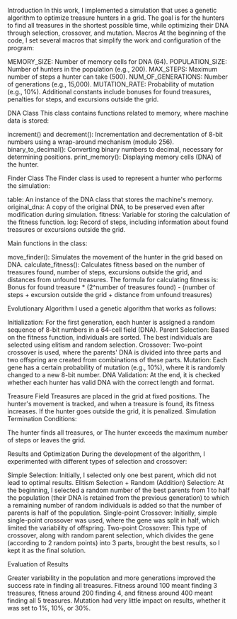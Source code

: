 Introduction
In this work, I implemented a simulation that uses a genetic algorithm to optimize treasure hunters in a grid. The goal is for the hunters to find all treasures in the shortest possible time, while optimizing their DNA through selection, crossover, and mutation.
Macros
At the beginning of the code, I set several macros that simplify the work and configuration of the program:

MEMORY_SIZE: Number of memory cells for DNA (64).
POPULATION_SIZE: Number of hunters in the population (e.g., 200).
MAX_STEPS: Maximum number of steps a hunter can take (500).
NUM_OF_GENERATIONS: Number of generations (e.g., 15,000).
MUTATION_RATE: Probability of mutation (e.g., 10%).
Additional constants include bonuses for found treasures, penalties for steps, and excursions outside the grid.

DNA Class
This class contains functions related to memory, where machine data is stored:

increment() and decrement(): Incrementation and decrementation of 8-bit numbers using a wrap-around mechanism (modulo 256).
binary_to_decimal(): Converting binary numbers to decimal, necessary for determining positions.
print_memory(): Displaying memory cells (DNA) of the hunter.

Finder Class
The Finder class is used to represent a hunter who performs the simulation:

table: An instance of the DNA class that stores the machine's memory.
original_dna: A copy of the original DNA, to be preserved even after modification during simulation.
fitness: Variable for storing the calculation of the fitness function.
log: Record of steps, including information about found treasures or excursions outside the grid.

Main functions in the class:

move_finder(): Simulates the movement of the hunter in the grid based on DNA.
calculate_fitness(): Calculates fitness based on the number of treasures found, number of steps, excursions outside the grid, and distances from unfound treasures. The formula for calculating fitness is: Bonus for found treasure * (2^number of treasures found) - (number of steps + excursion outside the grid + distance from unfound treasures)

Evolutionary Algorithm
I used a genetic algorithm that works as follows:

Initialization: For the first generation, each hunter is assigned a random sequence of 8-bit numbers in a 64-cell field (DNA).
Parent Selection: Based on the fitness function, individuals are sorted. The best individuals are selected using elitism and random selection.
Crossover: Two-point crossover is used, where the parents' DNA is divided into three parts and two offspring are created from combinations of these parts.
Mutation: Each gene has a certain probability of mutation (e.g., 10%), where it is randomly changed to a new 8-bit number.
DNA Validation: At the end, it is checked whether each hunter has valid DNA with the correct length and format.

Treasure Field
Treasures are placed in the grid at fixed positions. The hunter's movement is tracked, and when a treasure is found, its fitness increases. If the hunter goes outside the grid, it is penalized.
Simulation Termination Conditions:

The hunter finds all treasures, or
The hunter exceeds the maximum number of steps or leaves the grid.

Results and Optimization
During the development of the algorithm, I experimented with different types of selection and crossover:

Simple Selection: Initially, I selected only one best parent, which did not lead to optimal results.
Elitism Selection + Random (Addition) Selection: At the beginning, I selected a random number of the best parents from 1 to half the population (their DNA is retained from the previous generation) to which a remaining number of random individuals is added so that the number of parents is half of the population.
Single-point Crossover: Initially, simple single-point crossover was used, where the gene was split in half, which limited the variability of offspring.
Two-point Crossover: This type of crossover, along with random parent selection, which divides the gene (according to 2 random points) into 3 parts, brought the best results, so I kept it as the final solution.

Evaluation of Results

Greater variability in the population and more generations improved the success rate in finding all treasures.
Fitness around 100 meant finding 3 treasures, fitness around 200 finding 4, and fitness around 400 meant finding all 5 treasures.
Mutation had very little impact on results, whether it was set to 1%, 10%, or 30%.
